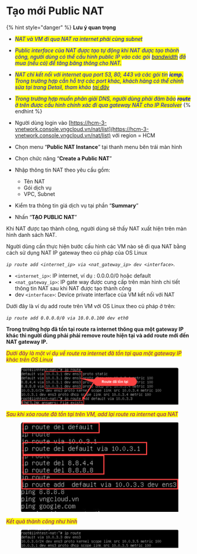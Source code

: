 # Tạo mới Public NAT



{% hint style="danger" %}
**Lưu ý quan trọng**

* _<mark style="color:blue;">NAT và VM đi qua NAT ra internet phải cùng subnet</mark>_
* _<mark style="color:blue;">Public interface của NAT được tạo tự động khi NAT được tạo thành công, người dùng có thể cấu hình public IP vào các gói</mark>_ [_<mark style="color:blue;">bandwidth</mark>_](https://docs.vngcloud.vn/vng-cloud-document/v/vn/vserver/compute-hcm03-1a/network/bandwidth-hcm-03/dich-vu-datatransfers-bandwidth) _<mark style="color:blue;">đã mua (nếu có) để tăng băng thông cho NAT.</mark>_
* _<mark style="color:blue;">NAT chỉ kết nối với internet qua port 53, 80, 443 và các gói tin</mark> <mark style="color:blue;"></mark><mark style="color:blue;">**icmp.**</mark> <mark style="color:blue;"></mark><mark style="color:blue;">Trong trường hợp cần hỗ trợ các port khác, khách hàng có thể chỉnh sửa tại trang Detail, tham khảo</mark>_ [_<mark style="color:blue;">tại đây</mark>_](them-xoa-nat-port.md)
* _<mark style="color:blue;">Trong trường hợp muốn phân giải DNS, người dùng phải đảm bảo</mark> <mark style="color:blue;"></mark><mark style="color:blue;">**route**</mark> <mark style="color:blue;"></mark><mark style="color:blue;">ở trên được cấu hình chính xác đi qua gateway NAT cho IP Resolver</mark>_
{% endhint %}

* Người dùng login vào [https://hcm-3-vnetwork.console.vngcloud.vn/nat/list](https://hcm-3-vnetwork.console.vngcloud.vn/nat/list) với region = HCM
* Chọn menu “**Public NAT Instance**” tại thanh menu bên trái màn hình
* Chọn chức năng “**Create a Public NAT**”
* Nhập thông tin NAT theo yêu cầu gồm:
  * Tên NAT
  * Gói dịch vụ
  * VPC, Subnet
* Kiểm tra thông tin giá dịch vụ tại phần “**Summary**”
* &#x20;Nhấn “**TẠO PUBLIC NAT**”

Khi NAT được tạo thành công, người dùng sẽ thấy NAT xuất hiện trên màn hình danh sách NAT.

Người dùng cần thực hiện bước cấu hình các VM nào sẽ đi qua NAT bằng cách sử dụng NAT IP gateway theo cú pháp của OS Linux

_`ip route add <internet_ip> via <nat_gateway_ip> dev <interface>`._

* `<internet_ip>`: IP internet, ví dụ : 0.0.0.0/0 hoặc default
* `<nat_gateway_ip>`: IP gate way được cung cấp trên màn hình chi tiết thông tin NAT sau khi NAT được tạo thành công
* dev `<interface>`: Device private interface của VM kết nối với NAT&#x20;

Dưới đây là ví dụ add route trên VM với OS Linux theo cú pháp ở trên:&#x20;

_`ip route add 0.0.0.0/0 via 10.0.0.100 dev eth0`_

**Trong trường hợp đã tồn tại route ra internet thông qua một gateway IP khác thì người dùng phải phải remove route hiện tại và add route mới đến NAT gateway IP.**&#x20;

_<mark style="color:purple;">Dưới đây là một ví dụ về route ra internet đã tồn tại qua một gateway IP khác trên OS Linux</mark>_

<figure><img src="../../.gitbook/assets/image (712).png" alt=""><figcaption></figcaption></figure>

_<mark style="color:purple;">Sau khi xóa route đã tồn tại trên VM, add lại route ra internet qua NAT</mark>_

<figure><img src="../../.gitbook/assets/image (708).png" alt=""><figcaption></figcaption></figure>

_<mark style="color:purple;">Kết quả thành công như hình</mark>_

<figure><img src="../../.gitbook/assets/image (709).png" alt=""><figcaption></figcaption></figure>



